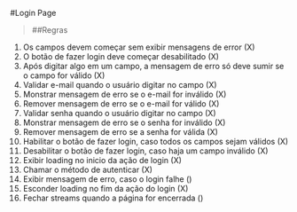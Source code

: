 #Login Page

>##Regras
1. Os campos devem começar sem exibir mensagens de error (X)
2. O botão de fazer login deve começar desabilitado (X)
3. Após digitar algo em um campo, a mensagem de erro só deve sumir se o campo for válido (X)
4. Validar e-mail quando o usuário digitar no campo (X)
5. Monstrar mensagem de erro se o e-mail for inválido (X)
6. Remover mensagem de erro se o e-mail for válido (X)
7. Validar senha quando o usuário digitar no campo (X)
8. Monstrar mensagem de erro se o senha for inválido (X)
9. Remover mensagem de erro se a senha for válida (X)
10. Habilitar o botão de fazer login, caso todos os campos sejam válidos (X)
11. Desabilitar o botão de fazer login, caso haja um campo inválido (X)
12. Exibir loading no inicio da ação de login (X)
13. Chamar o método de autenticar (X)
14. Exibir mensagem de erro, caso o login falhe ()
15. Esconder loading no fim da ação do login (X)
16. Fechar streams quando a página for encerrada ()
